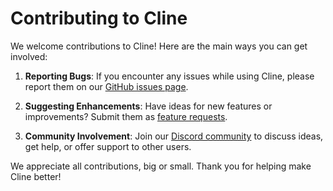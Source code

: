 # Contributing to Cline

We welcome contributions to Cline! Here are the main ways you can get involved:

1. **Reporting Bugs**: If you encounter any issues while using Cline, please report them on our [GitHub issues page](https://github.com/clinebot/cline/issues).

2. **Suggesting Enhancements**: Have ideas for new features or improvements? Submit them as [feature requests](https://github.com/clinebot/cline/discussions/categories/feature-requests).

3. **Community Involvement**: Join our [Discord community](https://discord.gg/cline) to discuss ideas, get help, or offer support to other users.

We appreciate all contributions, big or small. Thank you for helping make Cline better!
